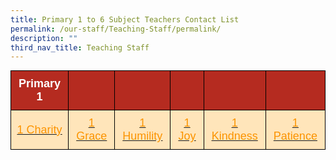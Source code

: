 ```yaml
---
title: Primary 1 to 6 Subject Teachers Contact List
permalink: /our-staff/Teaching-Staff/permalink/
description: ""
third_nav_title: Teaching Staff
---
```

<style type="text/css">
.tg  {border-collapse:collapse;border-spacing:0;margin:0px auto;}
.tg td{border-color:black;border-style:solid;border-width:1px;font-family:Arial, sans-serif;font-size:14px;
  overflow:hidden;padding:10px 5px;word-break:normal;}
.tg th{border-color:black;border-style:solid;border-width:1px;font-family:Arial, sans-serif;font-size:14px;
  font-weight:normal;overflow:hidden;padding:10px 5px;word-break:normal;}
.tg .tg-smmk{background-color:#B52B20;color:#FFF;font-size:18px;font-weight:bold;text-align:center;vertical-align:middle}
.tg .tg-5fmd{background-color:#b52b20;font-size:18px;text-align:center;vertical-align:middle}
.tg .tg-kbkh{background-color:#FFE5BA;color:#FC9400;font-size:18px;text-align:center;text-decoration:underline;vertical-align:middle
  }
</style>
<table class="tg">
<tbody>
  <tr>
    <td class="tg-smmk"><span style="font-weight:bold;color:#FFF;background-color:#B52B20">Primary 1</span></td>
    <td class="tg-smmk"></td>
    <td class="tg-smmk"></td>
    <td class="tg-smmk"></td>
    <td class="tg-smmk"></td>
    <td class="tg-smmk"><span style="color:#000"> </span></td>
  </tr>
  <tr>
    <td class="tg-kbkh"><a href="/files/1%20Charity.pdf" target="_blank" rel="noopener noreferrer"><span style="color:#FC9400">1 Charity</span></a></td>
    <td class="tg-kbkh"><a href="/files/1%20Grace.pdf" target="_blank" rel="noopener noreferrer"><span style="color:#FC9400">1 Grace</span></a></td>
    <td class="tg-kbkh"><a href="/files/1%20Humility%202.pdf" target="_blank" rel="noopener noreferrer"><span style="color:#FC9400">1 Humility</span></a></td>
    <td class="tg-kbkh"><a href="/files/1%20Joy.pdf" target="_blank" rel="noopener noreferrer"><span style="color:#FC9400">1 Joy</span></a></td>
    <td class="tg-kbkh"><a href="/files/1%20Kindness.pdf" target="_blank" rel="noopener noreferrer"><span style="color:#FC9400">1 Kindness</span></a></td>
    <td class="tg-kbkh"><a href="/files/1%20Patience.pdf" target="_blank" rel="noopener noreferrer"><span style="color:#FC9400"> 1 Patience</span></a></td>
  </tr>
</tbody>
</table>